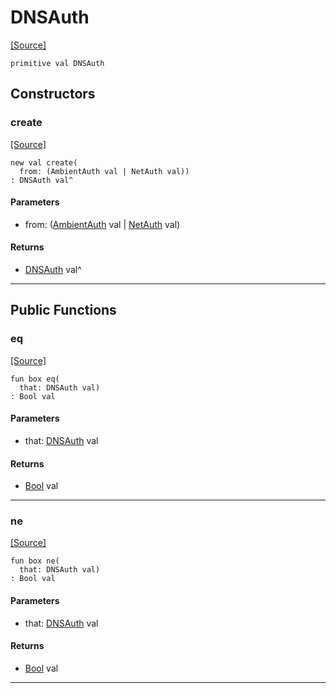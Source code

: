 # DNSAuth
<span class="source-link">[[Source]](src/net/auth.md#L-0-5)</span>
```pony
primitive val DNSAuth
```

## Constructors

### create
<span class="source-link">[[Source]](src/net/auth.md#L-0-6)</span>


```pony
new val create(
  from: (AmbientAuth val | NetAuth val))
: DNSAuth val^
```
#### Parameters

*   from: ([AmbientAuth](builtin-AmbientAuth.md) val | [NetAuth](net-NetAuth.md) val)

#### Returns

* [DNSAuth](net-DNSAuth.md) val^

---

## Public Functions

### eq
<span class="source-link">[[Source]](src/net/auth.md#L-0-6)</span>


```pony
fun box eq(
  that: DNSAuth val)
: Bool val
```
#### Parameters

*   that: [DNSAuth](net-DNSAuth.md) val

#### Returns

* [Bool](builtin-Bool.md) val

---

### ne
<span class="source-link">[[Source]](src/net/auth.md#L-0-6)</span>


```pony
fun box ne(
  that: DNSAuth val)
: Bool val
```
#### Parameters

*   that: [DNSAuth](net-DNSAuth.md) val

#### Returns

* [Bool](builtin-Bool.md) val

---

